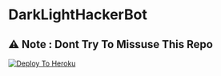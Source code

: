 # DarkLightHackerBot

## ⚠️ Note : Dont Try To Missuse This Repo

[![Deploy To Heroku](https://www.herokucdn.com/deploy/button.svg)](https://heroku.com/deploy)

